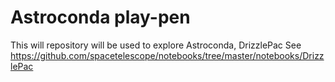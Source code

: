 # Astroconda play-pen
This will repository will be used to explore Astroconda,  DrizzlePac
See  https://github.com/spacetelescope/notebooks/tree/master/notebooks/DrizzlePac
